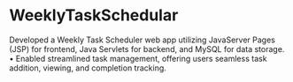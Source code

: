 # WeeklyTaskSchedular

Developed a Weekly Task Scheduler web app utilizing JavaServer Pages (JSP) for frontend, Java Servlets for backend, and MySQL for data storage. • Enabled streamlined task management, offering users seamless task addition, viewing, and completion tracking.
